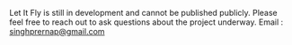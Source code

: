 Let It Fly is still in development and cannot be published publicly. 
Please feel free to reach out to ask questions about the project underway. 
Email : singhprernap@gmail.com
